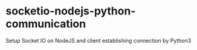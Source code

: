 # socketio-nodejs-python-communication
Setup Socket IO on NodeJS and client establishing connection by Python3
